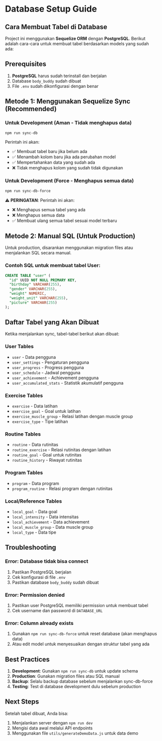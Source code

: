 # Database Setup Guide

## Cara Membuat Tabel di Database

Project ini menggunakan **Sequelize ORM** dengan **PostgreSQL**. Berikut adalah cara-cara untuk membuat tabel berdasarkan models yang sudah ada:

## Prerequisites

1. **PostgreSQL** harus sudah terinstall dan berjalan
2. Database `body_buddy` sudah dibuat
3. File `.env` sudah dikonfigurasi dengan benar

## Metode 1: Menggunakan Sequelize Sync (Recommended)

### Untuk Development (Aman - Tidak menghapus data)
```bash
npm run sync-db
```

Perintah ini akan:
- ✅ Membuat tabel baru jika belum ada
- ✅ Menambah kolom baru jika ada perubahan model
- ✅ Mempertahankan data yang sudah ada
- ❌ Tidak menghapus kolom yang sudah tidak digunakan

### Untuk Development (Force - Menghapus semua data)
```bash
npm run sync-db-force
```

⚠️ **PERINGATAN**: Perintah ini akan:
- ❌ Menghapus semua tabel yang ada
- ❌ Menghapus semua data
- ✅ Membuat ulang semua tabel sesuai model terbaru

## Metode 2: Manual SQL (Untuk Production)

Untuk production, disarankan menggunakan migration files atau menjalankan SQL secara manual.

### Contoh SQL untuk membuat tabel User:
```sql
CREATE TABLE "user" (
  "id" UUID NOT NULL PRIMARY KEY,
  "birthday" VARCHAR(255),
  "gender" VARCHAR(255),
  "weight" NUMERIC,
  "weight_unit" VARCHAR(255),
  "picture" VARCHAR(255)
);
```

## Daftar Tabel yang Akan Dibuat

Ketika menjalankan sync, tabel-tabel berikut akan dibuat:

### User Tables
- `user` - Data pengguna
- `user_settings` - Pengaturan pengguna
- `user_progress` - Progress pengguna
- `user_schedule` - Jadwal pengguna
- `user_achievement` - Achievement pengguna
- `user_accumulated_stats` - Statistik akumulatif pengguna

### Exercise Tables
- `exercise` - Data latihan
- `exercise_goal` - Goal untuk latihan
- `exercise_muscle_group` - Relasi latihan dengan muscle group
- `exercise_type` - Tipe latihan

### Routine Tables
- `routine` - Data rutinitas
- `routine_exercise` - Relasi rutinitas dengan latihan
- `routine_goal` - Goal untuk rutinitas
- `routine_history` - Riwayat rutinitas

### Program Tables
- `program` - Data program
- `program_routine` - Relasi program dengan rutinitas

### Local/Reference Tables
- `local_goal` - Data goal
- `local_intensity` - Data intensitas
- `local_achievement` - Data achievement
- `local_muscle_group` - Data muscle group
- `local_type` - Data tipe

## Troubleshooting

### Error: Database tidak bisa connect
1. Pastikan PostgreSQL berjalan
2. Cek konfigurasi di file `.env`
3. Pastikan database `body_buddy` sudah dibuat

### Error: Permission denied
1. Pastikan user PostgreSQL memiliki permission untuk membuat tabel
2. Cek username dan password di `DATABASE_URL`

### Error: Column already exists
1. Gunakan `npm run sync-db-force` untuk reset database (akan menghapus data)
2. Atau edit model untuk menyesuaikan dengan struktur tabel yang ada

## Best Practices

1. **Development**: Gunakan `npm run sync-db` untuk update schema
2. **Production**: Gunakan migration files atau SQL manual
3. **Backup**: Selalu backup database sebelum menjalankan sync-db-force
4. **Testing**: Test di database development dulu sebelum production

## Next Steps

Setelah tabel dibuat, Anda bisa:
1. Menjalankan server dengan `npm run dev`
2. Mengisi data awal melalui API endpoints
3. Menggunakan file `utils/generateDemoData.js` untuk data demo
